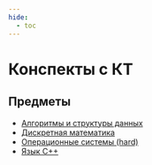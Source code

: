 ```yaml
---
hide: 
  - toc
---
```


# Конспекты с КТ
## Предметы
- [Алгоритмы и структуры данных](/notes/algorithms/index.md)
- [Дискретная математика](/notes/discrete-math/index.md)
- [Операционные системы (hard)](/notes/os-hard/index.md)
- [Язык C++](/notes/cpp/index.md)